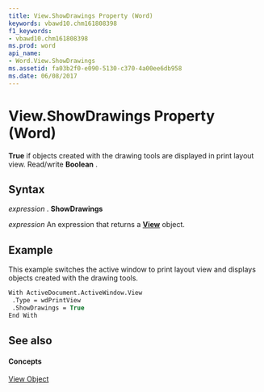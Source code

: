 ```yaml
---
title: View.ShowDrawings Property (Word)
keywords: vbawd10.chm161808398
f1_keywords:
- vbawd10.chm161808398
ms.prod: word
api_name:
- Word.View.ShowDrawings
ms.assetid: fa03b2f0-e090-5130-c370-4a00ee6db958
ms.date: 06/08/2017
---
```



# View.ShowDrawings Property (Word)

 **True** if objects created with the drawing tools are displayed in print layout view. Read/write **Boolean** .


## Syntax

 _expression_ . **ShowDrawings**

 _expression_ An expression that returns a **[View](Word.View.md)** object.


## Example

This example switches the active window to print layout view and displays objects created with the drawing tools.


```vb
With ActiveDocument.ActiveWindow.View 
 .Type = wdPrintView 
 .ShowDrawings = True 
End With
```


## See also


#### Concepts


[View Object](Word.View.md)

